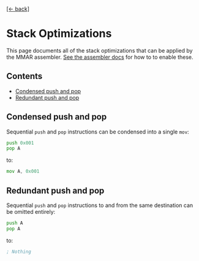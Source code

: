 [[← back]](./README.md)

# Stack Optimizations

This page documents all of the stack optimizations that can be applied by the MMAR assembler. [See the assembler docs](../../src/mmar_assembler) for how to to enable these.

## Contents
- [Condensed push and pop](#condensed-push-and-pop)
- [Redundant push and pop](#redundant-push-and-pop)

## Condensed push and pop
Sequential `push` and `pop` instructions can be condensed into a single `mov`:

```asm
push 0x001
pop A
```

to:

```asm
mov A, 0x001
```

## Redundant push and pop
Sequential `push` and `pop` instructions to and from the same destination can be omitted entirely:

```asm
push A
pop A
```

to:
```asm
; Nothing
```